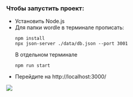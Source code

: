 ### Чтобы запустить проект:
+ Установить Node.js
+ Для папки wordle в терминале прописать: 
  ```
  npm install
  npx json-server ./data/db.json --port 3001
  ```
  В отдельном терминале
  ```
  npm run start
  ```
+ Перейдите на http://localhost:3000/

![](https://i.imgur.com/rTKQ6O8.gif)

